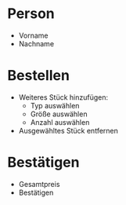 # Person

- Vorname
- Nachname

# Bestellen

- Weiteres Stück hinzufügen:
  - Typ auswählen
  - Größe auswählen
  - Anzahl auswählen
- Ausgewähltes Stück entfernen

# Bestätigen

- Gesamtpreis
- Bestätigen
